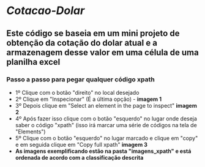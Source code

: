 # _Cotacao-Dolar_


## Este código se baseia em um mini projeto de obtenção da cotação do dolar atual e a armazenagem desse valor em uma célula de uma planilha excel


### Passo a passo para pegar qualquer código xpath

* 1º Clique com o botão "direito" no local desejado
* 2º Clique em "Inspecionar" (É a última opção) -  **imagem 1**
* 3º Depois clique em "Select an element in the page to inspect"  **imagem 2**
* 4º Após fazer isso clique com o botão "esquerdo" no lugar onde deseja saber o código "xpath" (isso irá marcar uma série de códigos na tela de "Elements")
* 5º Clique com o botão "esquerdo" no lugar marcado e clique em "copy" e em seguida clique em "Copy full xpath" **imagem 3**
* **As imagens exemplificando estão na pasta "imagens_xpath" e está ordenada de acordo com a classificação descrita**